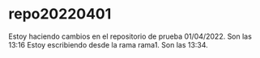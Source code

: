 # repo20220401
Estoy haciendo cambios en el repositorio de prueba 01/04/2022.
Son las 13:16
Estoy escribiendo desde la rama rama1. Son las 13:34.
